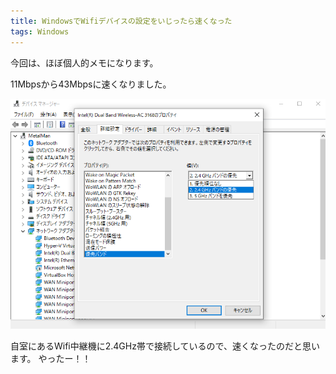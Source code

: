 ```yaml
---
title: WindowsでWifiデバイスの設定をいじったら速くなった
tags: Windows
---
```


今回は、ほぼ個人的メモになります。

11Mbpsから43Mbpsに速くなりました。

![](./2020-05-23-improve-wifi-speed-with-windows-preference/changed-pref.png)

自室にあるWifi中継機に2.4GHz帯で接続しているので、速くなったのだと思います。
やったー！！

